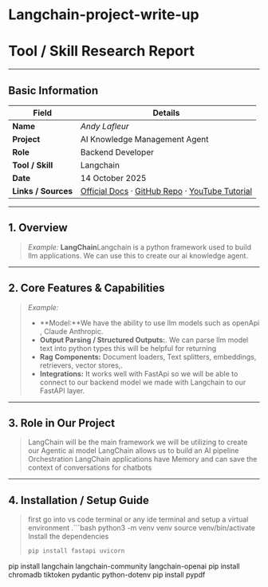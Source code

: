# Langchain-project-write-up
# Tool / Skill Research Report

---

## Basic Information

| Field | Details |
|-------|----------|
| **Name** | _Andy Lafleur_ |
| **Project** | AI Knowledge Management Agent |
| **Role** |  Backend Developer |
| **Tool / Skill** |  Langchain|
| **Date** | 14 October 2025  |
| **Links / Sources** | [Official Docs](https://docs.langchain.com) · [GitHub Repo](https://github.com/langchain-ai/langchain) · [YouTube Tutorial](https://www.youtube.com/watch?v=1bUy-1hGZpI) |
---

## 1. Overview  

> _Example:_ 
> **LangChain**Langchain is a python framework used to build llm applications. We can use this to create our ai knowledge agent.

---

## 2. Core Features & Capabilities  

> _Example:_  
> - **Model:**We have the ability to use llm models such as openApi , Claude Anthropic.  
> - **Output Parsing / Structured Outputs:**. We can parse llm model text into python types this will be helpful for returning  
> - **Rag Components:** Document loaders, Text splitters, embeddings, retrievers, vector stores,.
> - **Integrations:** It works well with FastApi so we will be able to connect to our backend model we made with Langchain to our FastAPI layer.

---

## 3. Role in Our Project    
>LangChain will be the main framework we will be utilizing to create our Agentic ai model
> LangChain allows us to build an AI pipeline Orchestration 
> LangChain applications have Memory and can save the context of conversations for chatbots


---

## 4. Installation / Setup Guide  
> first go into vs code terminal or any ide terminal and setup a virtual environment
.```bash
python3 -m venv venv
source venv/bin/activate
>  Install the dependencies
> ```bash
> pip install fastapi uvicorn
pip install langchain langchain-community langchain-openai
pip install chromadb tiktoken pydantic python-dotenv
pip install pypdf
>
